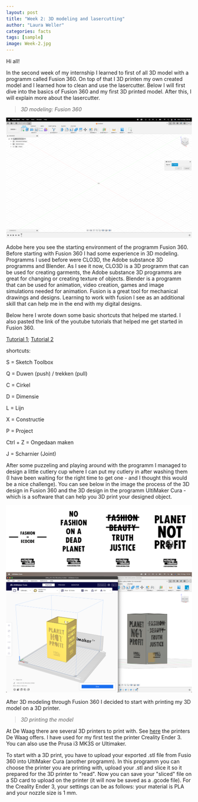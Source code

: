 ```yaml
---
layout: post
title: "Week 2: 3D modeling and lasercutting"
author: "Laura Weller"
categories: facts
tags: [sample]
image: Week-2.jpg
---
```


Hi all! 

In the second week of my internship I learned to first of all 3D model with a programm called Fusion 360. On top of that I 3D printen my own created model and I learned how to clean and use the lasercutter. Below I will first dive into the basics of Fusion 360 and my first 3D printed model. After this, I will explain more about the lasercutter.



> *3D modeling: Fusion 360*

<img src="assets/img/week-2b.png">

Adobe here you see the starting environment of the programm Fusion 360. Before starting with Fusion 360 I had some experience in 3D modeling. Programms I used before were CLO3D, the Adobe substance 3D programms and Blender. As I see it now, CLO3D is a 3D programm that can be used for creating garments, the Adobe substance 3D programms are great for changing or creating texture of objects. Blender is a programm that can be used for animation, video creation, games and image simulations needed for animation. Fusion is a great tool for mechanical drawings and designs. Learning to work with fusion I see as an additional skill that can help me in the end with my digital designs. 

Below here I wrote down some basic shortcuts that helped me started. I also pasted the link of the youtube tutorials that helped me get started in Fusion 360. 

[Tutorial 1](https://www.youtube.com/watch?v=A5bc9c3S12g&ab_channel=LarsChristensen); 
[Tutorial 2](https://www.youtube.com/watch?v=DETMYzpWTEw)

shortcuts:

S = Sketch Toolbox

Q = Duwen (push) / trekken (pull)

C = Cirkel

D = Dimensie

L = Lijn

X = Constructie

P = Project

Ctrl + Z = Ongedaan maken

J = Scharnier (Joint)

After some puzzeling and playing around with the programm I managed to design a little cutlery cup where I can put my cutlery in after washing them (I have been waiting for the right time to get one - and I thought this would be a nice challenge). You can see below in the image the process of the 3D design in Fusion 360 and the 3D design in the programm UltiMaker Cura - which is a software that can help you 3D print your designed object. 

<img src="assets/img/Week-2d.png">
<img src="assets/img/Week-2c.png">

After 3D modeling through Fusion 360 I decided to start with printing my 3D model on a 3D printer.

> *3D printing the model*

At De Waag there are several 3D printers to print with. See [here](http://make.waaglabs.nl/fablab/docs/machines/3D%20printers/) the printers De Waag offers. I have used for my first test the printer Creality Ender 3. You can also use the Prusa i3 MK3S or Ultimaker. 

To start with a 3D print, you have to upload your exported .stl file from Fusio 360 into UltiMaker Cura (another programm). In this programm you can choose the printer you are printing with, upload your .stl and slice it so it prepared for the 3D printer to "read". Now you can save your "sliced" file on a SD card to upload on the printer (it will now be saved as a .gcode file). For the Creality Ender 3, your settings can be as follows: your material is PLA and your nozzle size is 1 mm. 
